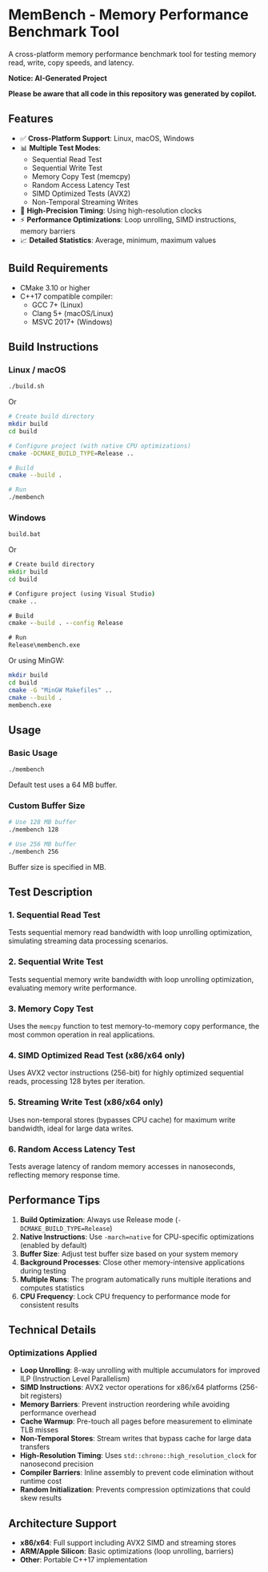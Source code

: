 # MemBench - Memory Performance Benchmark Tool


A cross-platform memory performance benchmark tool for testing memory read, write, copy speeds, and latency.

**Notice: AI-Generated Project**

**Please be aware that all code in this repository was generated by copilot.**

## Features

- ✅ **Cross-Platform Support**: Linux, macOS, Windows
- 📊 **Multiple Test Modes**:
  - Sequential Read Test
  - Sequential Write Test
  - Memory Copy Test (memcpy)
  - Random Access Latency Test
  - SIMD Optimized Tests (AVX2)
  - Non-Temporal Streaming Writes
- 🚀 **High-Precision Timing**: Using high-resolution clocks
- ⚡ **Performance Optimizations**: Loop unrolling, SIMD instructions, memory barriers
- 📈 **Detailed Statistics**: Average, minimum, maximum values

## Build Requirements

- CMake 3.10 or higher
- C++17 compatible compiler:
  - GCC 7+ (Linux)
  - Clang 5+ (macOS/Linux)
  - MSVC 2017+ (Windows)

## Build Instructions

### Linux / macOS
```bash
./build.sh
```
Or
```bash
# Create build directory
mkdir build
cd build

# Configure project (with native CPU optimizations)
cmake -DCMAKE_BUILD_TYPE=Release ..

# Build
cmake --build .

# Run
./membench
```

### Windows
```cmd
build.bat
```
Or
```cmd
# Create build directory
mkdir build
cd build

# Configure project (using Visual Studio)
cmake ..

# Build
cmake --build . --config Release

# Run
Release\membench.exe
```

Or using MinGW:

```bash
mkdir build
cd build
cmake -G "MinGW Makefiles" ..
cmake --build .
membench.exe
```

## Usage

### Basic Usage

```bash
./membench
```

Default test uses a 64 MB buffer.

### Custom Buffer Size

```bash
# Use 128 MB buffer
./membench 128

# Use 256 MB buffer
./membench 256
```

Buffer size is specified in MB.

## Test Description

### 1. Sequential Read Test
Tests sequential memory read bandwidth with loop unrolling optimization, simulating streaming data processing scenarios.

### 2. Sequential Write Test
Tests sequential memory write bandwidth with loop unrolling optimization, evaluating memory write performance.

### 3. Memory Copy Test
Uses the `memcpy` function to test memory-to-memory copy performance, the most common operation in real applications.

### 4. SIMD Optimized Read Test (x86/x64 only)
Uses AVX2 vector instructions (256-bit) for highly optimized sequential reads, processing 128 bytes per iteration.

### 5. Streaming Write Test (x86/x64 only)
Uses non-temporal stores (bypasses CPU cache) for maximum write bandwidth, ideal for large data writes.

### 6. Random Access Latency Test
Tests average latency of random memory accesses in nanoseconds, reflecting memory response time.


## Performance Tips

1. **Build Optimization**: Always use Release mode (`-DCMAKE_BUILD_TYPE=Release`)
2. **Native Instructions**: Use `-march=native` for CPU-specific optimizations (enabled by default)
3. **Buffer Size**: Adjust test buffer size based on your system memory
4. **Background Processes**: Close other memory-intensive applications during testing
5. **Multiple Runs**: The program automatically runs multiple iterations and computes statistics
6. **CPU Frequency**: Lock CPU frequency to performance mode for consistent results

## Technical Details

### Optimizations Applied

- **Loop Unrolling**: 8-way unrolling with multiple accumulators for improved ILP (Instruction Level Parallelism)
- **SIMD Instructions**: AVX2 vector operations for x86/x64 platforms (256-bit registers)
- **Memory Barriers**: Prevent instruction reordering while avoiding performance overhead
- **Cache Warmup**: Pre-touch all pages before measurement to eliminate TLB misses
- **Non-Temporal Stores**: Stream writes that bypass cache for large data transfers
- **High-Resolution Timing**: Uses `std::chrono::high_resolution_clock` for nanosecond precision
- **Compiler Barriers**: Inline assembly to prevent code elimination without runtime cost
- **Random Initialization**: Prevents compression optimizations that could skew results


## Architecture Support

- **x86/x64**: Full support including AVX2 SIMD and streaming stores
- **ARM/Apple Silicon**: Basic optimizations (loop unrolling, barriers)
- **Other**: Portable C++17 implementation

